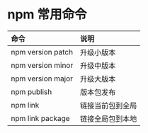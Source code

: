 # npm 常用命令

| 命令                | 说明                   |
|:------------------|:---------------------|
| npm version patch | 升级小版本                |
| npm version minor | 升级中版本                |
| npm version major | 升级大版本                |
| npm publish       | 版本包发布                |
| npm link          | 链接当前包到全局             |
| npm link package  | 链接全局包到本地             |
